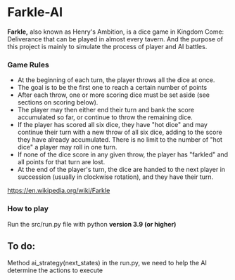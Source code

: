# Farkle-AI

**Farkle,** also known as Henry's Ambition, is a dice game in Kingdom Come: Deliverance that can be played in almost every tavern. 
And the purpose of this project is mainly to simulate the process of player and AI battles.

### Game Rules ###
 - At the beginning of each turn, the player throws all the dice at once.
 - The goal is to be the first one to reach a certain number of points
 - After each throw, one or more scoring dice must be set aside (see sections on scoring below).
 - The player may then either end their turn and bank the score accumulated so far, or continue to throw the remaining dice.
 - If the player has scored all six dice, they have "hot dice" and may continue their turn with a new throw of all six dice, adding to the score they have already accumulated. There is no limit to the number of "hot dice" a player may roll in one turn.
 - If none of the dice score in any given throw, the player has "farkled" and all points for that turn are lost.
 - At the end of the player's turn, the dice are handed to the next player in succession (usually in clockwise rotation), and they have their turn.
 
 https://en.wikipedia.org/wiki/Farkle
 
 ### How to play ###
 Run the src/run.py file with python **version 3.9 (or higher)**
 
 ## To do: ##
 Method ai_strategy(next_states) in the run.py, we need to help the AI determine the actions to execute
